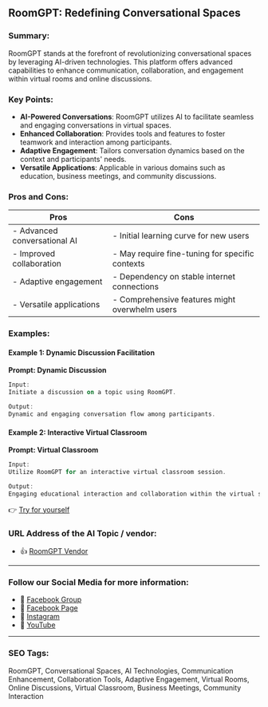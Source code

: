 ## RoomGPT: Redefining Conversational Spaces

### Summary:

RoomGPT stands at the forefront of revolutionizing conversational spaces by leveraging AI-driven technologies. This platform offers advanced capabilities to enhance communication, collaboration, and engagement within virtual rooms and online discussions.

### Key Points:

- **AI-Powered Conversations**: RoomGPT utilizes AI to facilitate seamless and engaging conversations in virtual spaces.
- **Enhanced Collaboration**: Provides tools and features to foster teamwork and interaction among participants.
- **Adaptive Engagement**: Tailors conversation dynamics based on the context and participants' needs.
- **Versatile Applications**: Applicable in various domains such as education, business meetings, and community discussions.

### Pros and Cons:

| Pros                               | Cons                                          |
|------------------------------------|-----------------------------------------------|
| - Advanced conversational AI        | - Initial learning curve for new users         |
| - Improved collaboration           | - May require fine-tuning for specific contexts|
| - Adaptive engagement              | - Dependency on stable internet connections    |
| - Versatile applications           | - Comprehensive features might overwhelm users |

### Examples:

#### Example 1: Dynamic Discussion Facilitation
**Prompt: Dynamic Discussion**

```dart
Input:
Initiate a discussion on a topic using RoomGPT.

Output:
Dynamic and engaging conversation flow among participants.
```

#### Example 2: Interactive Virtual Classroom
**Prompt: Virtual Classroom**

```dart
Input:
Utilize RoomGPT for an interactive virtual classroom session.

Output:
Engaging educational interaction and collaboration within the virtual space.
```

👉 <a href="https://www.roomgpt.io/" target="_blank">Try for yourself</a>

### URL Address of the AI Topic / vendor:

- 👍 <a href="https://www.roomgpt.io/" target="_blank">RoomGPT Vendor</a>

<hr>

### Follow our Social Media for more information:

- 📘 <a href="https://www.facebook.com/groups/trionxai" target="_blank">Facebook Group</a>
- 📄 <a href="https://www.facebook.com/ai.trionxai" target="_blank">Facebook Page</a>
- 📸 <a href="https://www.instagram.com/trionxai/" target="_blank">Instagram</a>
- 🎥 <a href="https://www.youtube.com/@robotdocs/" target="_blank">YouTube</a>

<hr>

### SEO Tags:
RoomGPT, Conversational Spaces, AI Technologies, Communication Enhancement, Collaboration Tools, Adaptive Engagement, Virtual Rooms, Online Discussions, Virtual Classroom, Business Meetings, Community Interaction
